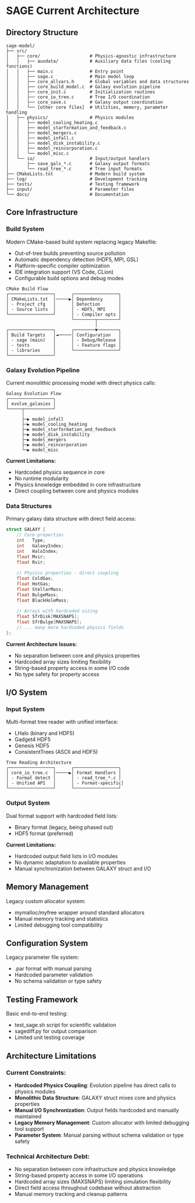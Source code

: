 <!-- Purpose: Snapshot of current codebase architecture -->
<!-- Update Rules: 
- 1000-word limit! 
- Overwrite outdated content 
- Focus on active components 
- Use UML-like text diagrams
-->

# SAGE Current Architecture

## Directory Structure
```
sage-model/
├── src/
│   ├── core/                   # Physics-agnostic infrastructure
│   │   ├── auxdata/            # Auxiliary data files (cooling functions)
│   │   ├── main.c              # Entry point
│   │   ├── sage.c              # Main model loop
│   │   ├── core_allvars.h      # Global variables and data structures
│   │   ├── core_build_model.c  # Galaxy evolution pipeline
│   │   ├── core_init.c         # Initialization routines
│   │   ├── core_io_tree.c      # Tree I/O coordination
│   │   ├── core_save.c         # Galaxy output coordination
│   │   └── [other core files]  # Utilities, memory, parameter handling
│   ├── physics/                # Physics modules
│   │   ├── model_cooling_heating.c
│   │   ├── model_starformation_and_feedback.c
│   │   ├── model_mergers.c
│   │   ├── model_infall.c
│   │   ├── model_disk_instability.c
│   │   ├── model_reincorporation.c
│   │   └── model_misc.c
│   └── io/                     # Input/output handlers
│       ├── save_gals_*.c       # Galaxy output formats
│       └── read_tree_*.c       # Tree input formats
├── CMakeLists.txt              # Modern build system
├── log/                        # Development tracking
├── tests/                      # Testing framework
├── input/                      # Parameter files
└── docs/                       # Documentation
```

## Core Infrastructure

### Build System
Modern CMake-based build system replacing legacy Makefile:
- Out-of-tree builds preventing source pollution
- Automatic dependency detection (HDF5, MPI, GSL)
- Platform-specific compiler optimization
- IDE integration support (VS Code, CLion)
- Configurable build options and debug modes

```
CMake Build Flow
┌─────────────────┐      ┌─────────────────┐
│ CMakeLists.txt  │─────▶│ Dependency      │
│ - Project cfg   │      │ Detection       │
│ - Source lists  │      │ - HDF5, MPI     │
└─────────────────┘      │ - Compiler opts │
                         └────────┬────────┘
                                  │
┌─────────────────┐      ┌────────▼────────┐
│ Build Targets   │◄─────│ Configuration   │
│ - sage (main)   │      │ - Debug/Release │
│ - tests         │      │ - Feature flags │
│ - libraries     │      └─────────────────┘
└─────────────────┘
```

### Galaxy Evolution Pipeline
Current monolithic processing model with direct physics calls:

```
Galaxy Evolution Flow
┌─────────────────┐
│ evolve_galaxies │
└─────┬───────────┘
      │
      ├─▶ model_infall
      ├─▶ model_cooling_heating  
      ├─▶ model_starformation_and_feedback
      ├─▶ model_disk_instability
      ├─▶ model_mergers
      ├─▶ model_reincorporation
      └─▶ model_misc
```

**Current Limitations:**
- Hardcoded physics sequence in core
- No runtime modularity
- Physics knowledge embedded in core infrastructure
- Direct coupling between core and physics modules

### Data Structures
Primary galaxy data structure with direct field access:

```c
struct GALAXY {
    // Core properties
    int   Type;
    int   GalaxyIndex;
    int   HaloIndex;
    float Mvir;
    float Rvir;
    
    // Physics properties - direct coupling
    float ColdGas;
    float HotGas;
    float StellarMass;
    float BulgeMass;
    float BlackHoleMass;
    
    // Arrays with hardcoded sizing
    float SfrDisk[MAXSNAPS];
    float SfrBulge[MAXSNAPS];
    // ... many more hardcoded physics fields
};
```

**Current Architecture Issues:**
- No separation between core and physics properties
- Hardcoded array sizes limiting flexibility
- String-based property access in some I/O code
- No type safety for property access

## I/O System

### Input System
Multi-format tree reader with unified interface:
- LHalo (binary and HDF5)
- Gadget4 HDF5
- Genesis HDF5  
- ConsistentTrees (ASCII and HDF5)

```
Tree Reading Architecture
┌─────────────────┐      ┌─────────────────┐
│ core_io_tree.c  │─────▶│ Format Handlers │
│ - Format detect │      │ - read_tree_*.c │
│ - Unified API   │      │ - Format-specific│
└─────────────────┘      └─────────────────┘
```

### Output System  
Dual format support with hardcoded field lists:
- Binary format (legacy, being phased out)
- HDF5 format (preferred)

**Current Limitations:**
- Hardcoded output field lists in I/O modules
- No dynamic adaptation to available properties
- Manual synchronization between GALAXY struct and I/O

## Memory Management
Legacy custom allocator system:
- mymalloc/myfree wrapper around standard allocators
- Manual memory tracking and statistics
- Limited debugging tool compatibility

## Configuration System
Legacy parameter file system:
- .par format with manual parsing
- Hardcoded parameter validation
- No schema validation or type safety

## Testing Framework
Basic end-to-end testing:
- test_sage.sh script for scientific validation
- sagediff.py for output comparison
- Limited unit testing coverage

## Architecture Limitations

### Current Constraints:
- **Hardcoded Physics Coupling**: Evolution pipeline has direct calls to physics modules
- **Monolithic Data Structure**: GALAXY struct mixes core and physics properties
- **Manual I/O Synchronization**: Output fields hardcoded and manually maintained
- **Legacy Memory Management**: Custom allocator with limited debugging tool support
- **Parameter System**: Manual parsing without schema validation or type safety

### Technical Architecture Debt:
- No separation between core infrastructure and physics knowledge
- String-based property access in some I/O operations
- Hardcoded array sizes (MAXSNAPS) limiting simulation flexibility
- Direct field access throughout codebase without abstraction
- Manual memory tracking and cleanup patterns